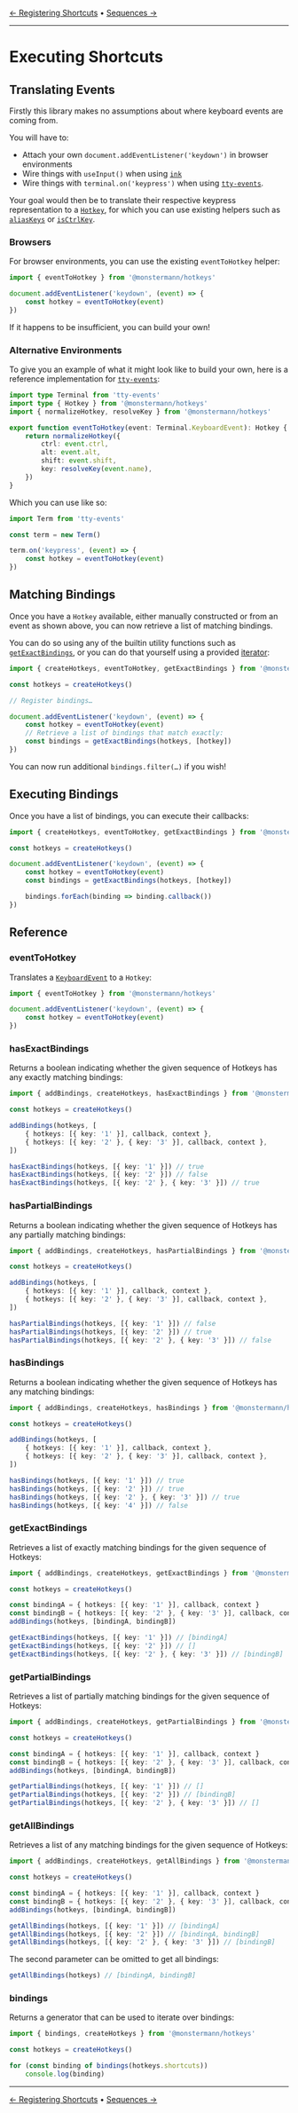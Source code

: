 [← Registering Shortcuts](./registering-shortcuts.md) • [Sequences →](./sequences.md)

---

# Executing Shortcuts

## Translating Events

Firstly this library makes no assumptions about where keyboard events are coming from.

You will have to:

- Attach your own `document.addEventListener('keydown')` in browser environments
- Wire things with `useInput()` when using [`ink`](https://github.com/vadimdemedes/ink)
- Wire things with `terminal.on('keypress')` when using [`tty-events`](https://github.com/dd-pardal/tty-events).

Your goal would then be to translate their respective keypress representation to a [`Hotkey`](./hotkey.md), for which you can use existing helpers such as [`aliasKeys`](./hotkey.md#aliaskeys) or [`isCtrlKey`](./hotkey.md#isctrlkey).

### Browsers

For browser environments, you can use the existing `eventToHotkey` helper:

```ts
import { eventToHotkey } from '@monstermann/hotkeys'

document.addEventListener('keydown', (event) => {
    const hotkey = eventToHotkey(event)
})
```

If it happens to be insufficient, you can build your own!

### Alternative Environments

To give you an example of what it might look like to build your own, here is a reference implementation for [`tty-events`](https://github.com/dd-pardal/tty-events):

```ts
import type Terminal from 'tty-events'
import type { Hotkey } from '@monstermann/hotkeys'
import { normalizeHotkey, resolveKey } from '@monstermann/hotkeys'

export function eventToHotkey(event: Terminal.KeyboardEvent): Hotkey {
    return normalizeHotkey({
        ctrl: event.ctrl,
        alt: event.alt,
        shift: event.shift,
        key: resolveKey(event.name),
    })
}
```

Which you can use like so:

```ts
import Term from 'tty-events'

const term = new Term()

term.on('keypress', (event) => {
    const hotkey = eventToHotkey(event)
})
```

## Matching Bindings

Once you have a `Hotkey` available, either manually constructed or from an event as shown above, you can now retrieve a list of matching bindings.

You can do so using any of the builtin utility functions such as [`getExactBindings`](#getexactbindings), or you can do that yourself using a provided [iterator](#bindings):

```ts
import { createHotkeys, eventToHotkey, getExactBindings } from '@monstermann/hotkeys'

const hotkeys = createHotkeys()

// Register bindings…

document.addEventListener('keydown', (event) => {
    const hotkey = eventToHotkey(event)
    // Retrieve a list of bindings that match exactly:
    const bindings = getExactBindings(hotkeys, [hotkey])
})
```

You can now run additional `bindings.filter(…)` if you wish!

## Executing Bindings

Once you have a list of bindings, you can execute their callbacks:

```ts
import { createHotkeys, eventToHotkey, getExactBindings } from '@monstermann/hotkeys'

const hotkeys = createHotkeys()

document.addEventListener('keydown', (event) => {
    const hotkey = eventToHotkey(event)
    const bindings = getExactBindings(hotkeys, [hotkey])

    bindings.forEach(binding => binding.callback())
})
```

## Reference

### eventToHotkey

Translates a [`KeyboardEvent`](https://developer.mozilla.org/en-US/docs/Web/API/KeyboardEvent) to a `Hotkey`:

```ts
import { eventToHotkey } from '@monstermann/hotkeys'

document.addEventListener('keydown', (event) => {
    const hotkey = eventToHotkey(event)
})
```

### hasExactBindings

Returns a boolean indicating whether the given sequence of Hotkeys has any exactly matching bindings:

```ts
import { addBindings, createHotkeys, hasExactBindings } from '@monstermann/hotkeys'

const hotkeys = createHotkeys()

addBindings(hotkeys, [
    { hotkeys: [{ key: '1' }], callback, context },
    { hotkeys: [{ key: '2' }, { key: '3' }], callback, context },
])

hasExactBindings(hotkeys, [{ key: '1' }]) // true
hasExactBindings(hotkeys, [{ key: '2' }]) // false
hasExactBindings(hotkeys, [{ key: '2' }, { key: '3' }]) // true
```

### hasPartialBindings

Returns a boolean indicating whether the given sequence of Hotkeys has any partially matching bindings:

```ts
import { addBindings, createHotkeys, hasPartialBindings } from '@monstermann/hotkeys'

const hotkeys = createHotkeys()

addBindings(hotkeys, [
    { hotkeys: [{ key: '1' }], callback, context },
    { hotkeys: [{ key: '2' }, { key: '3' }], callback, context },
])

hasPartialBindings(hotkeys, [{ key: '1' }]) // false
hasPartialBindings(hotkeys, [{ key: '2' }]) // true
hasPartialBindings(hotkeys, [{ key: '2' }, { key: '3' }]) // false
```

### hasBindings

Returns a boolean indicating whether the given sequence of Hotkeys has any matching bindings:

```ts
import { addBindings, createHotkeys, hasBindings } from '@monstermann/hotkeys'

const hotkeys = createHotkeys()

addBindings(hotkeys, [
    { hotkeys: [{ key: '1' }], callback, context },
    { hotkeys: [{ key: '2' }, { key: '3' }], callback, context },
])

hasBindings(hotkeys, [{ key: '1' }]) // true
hasBindings(hotkeys, [{ key: '2' }]) // true
hasBindings(hotkeys, [{ key: '2' }, { key: '3' }]) // true
hasBindings(hotkeys, [{ key: '4' }]) // false
```

### getExactBindings

Retrieves a list of exactly matching bindings for the given sequence of Hotkeys:

```ts
import { addBindings, createHotkeys, getExactBindings } from '@monstermann/hotkeys'

const hotkeys = createHotkeys()

const bindingA = { hotkeys: [{ key: '1' }], callback, context }
const bindingB = { hotkeys: [{ key: '2' }, { key: '3' }], callback, context }
addBindings(hotkeys, [bindingA, bindingB])

getExactBindings(hotkeys, [{ key: '1' }]) // [bindingA]
getExactBindings(hotkeys, [{ key: '2' }]) // []
getExactBindings(hotkeys, [{ key: '2' }, { key: '3' }]) // [bindingB]
```

### getPartialBindings

Retrieves a list of partially matching bindings for the given sequence of Hotkeys:

```ts
import { addBindings, createHotkeys, getPartialBindings } from '@monstermann/hotkeys'

const hotkeys = createHotkeys()

const bindingA = { hotkeys: [{ key: '1' }], callback, context }
const bindingB = { hotkeys: [{ key: '2' }, { key: '3' }], callback, context }
addBindings(hotkeys, [bindingA, bindingB])

getPartialBindings(hotkeys, [{ key: '1' }]) // []
getPartialBindings(hotkeys, [{ key: '2' }]) // [bindingB]
getPartialBindings(hotkeys, [{ key: '2' }, { key: '3' }]) // []
```

### getAllBindings

Retrieves a list of any matching bindings for the given sequence of Hotkeys:

```ts
import { addBindings, createHotkeys, getAllBindings } from '@monstermann/hotkeys'

const hotkeys = createHotkeys()

const bindingA = { hotkeys: [{ key: '1' }], callback, context }
const bindingB = { hotkeys: [{ key: '2' }, { key: '3' }], callback, context }
addBindings(hotkeys, [bindingA, bindingB])

getAllBindings(hotkeys, [{ key: '1' }]) // [bindingA]
getAllBindings(hotkeys, [{ key: '2' }]) // [bindingA, bindingB]
getAllBindings(hotkeys, [{ key: '2' }, { key: '3' }]) // [bindingB]
```

The second parameter can be omitted to get all bindings:

```ts
getAllBindings(hotkeys) // [bindingA, bindingB]
```

### bindings

Returns a generator that can be used to iterate over bindings:

```ts
import { bindings, createHotkeys } from '@monstermann/hotkeys'

const hotkeys = createHotkeys()

for (const binding of bindings(hotkeys.shortcuts))
    console.log(binding)
```

---

[← Registering Shortcuts](./registering-shortcuts.md) • [Sequences →](./sequences.md)
